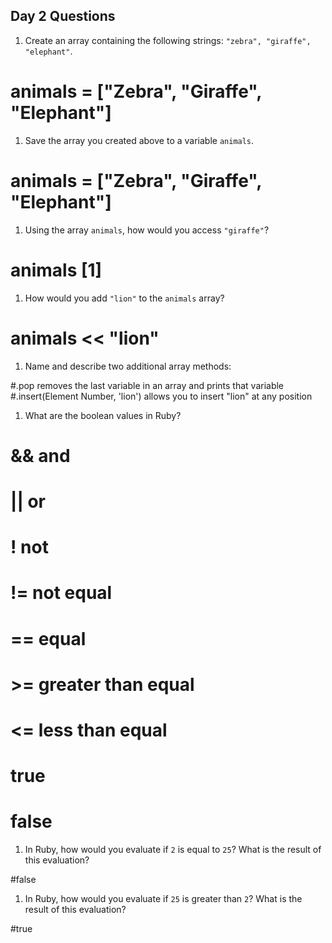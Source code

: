 ## Day 2 Questions

1. Create an array containing the following strings: `"zebra", "giraffe", "elephant"`.

# animals = ["Zebra", "Giraffe", "Elephant"]

1. Save the array you created above to a variable `animals`.

# animals = ["Zebra", "Giraffe", "Elephant"]

1. Using the array `animals`, how would you access `"giraffe"`?

# animals [1]

1. How would you add `"lion"` to the `animals` array?

# animals << "lion"

1. Name and describe two additional array methods:

#.pop removes the last variable in an array and prints that variable
#.insert(Element Number, 'lion') allows you to insert "lion" at any position

1. What are the boolean values in Ruby?

# && and
# || or
# ! not
# != not equal
# == equal
# >= greater than equal
# <= less than equal
# true
# false

1. In Ruby, how would you evaluate if `2` is equal to `25`? What is the result of this evaluation?

#false

1. In Ruby, how would you evaluate if `25` is greater than `2`? What is the result of this evaluation?

#true
